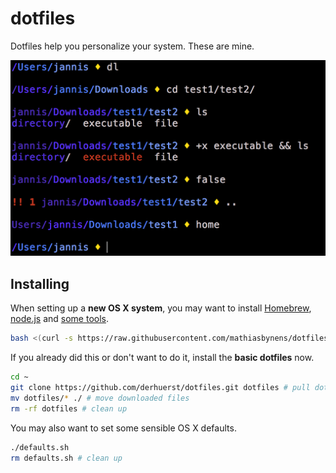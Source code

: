 # dotfiles

Dotfiles help you personalize your system. These are mine.

![demo](demo.png)

## Installing

When setting up a **new OS X system**, you may want to install [Homebrew](https://brew.sh/), [node.js](https://nodejs.org/) and [some tools](bootstrap.sh).

```bash
bash <(curl -s https://raw.githubusercontent.com/mathiasbynens/dotfiles/master/bootstrap.sh)
```

If you already did this or don't want to do it, install the **basic dotfiles** now.

```bash
cd ~
git clone https://github.com/derhuerst/dotfiles.git dotfiles # pull dotfiles
mv dotfiles/* ./ # move downloaded files
rm -rf dotfiles # clean up
```

You may also want to set some sensible OS X defaults.

```bash
./defaults.sh
rm defaults.sh # clean up
```
